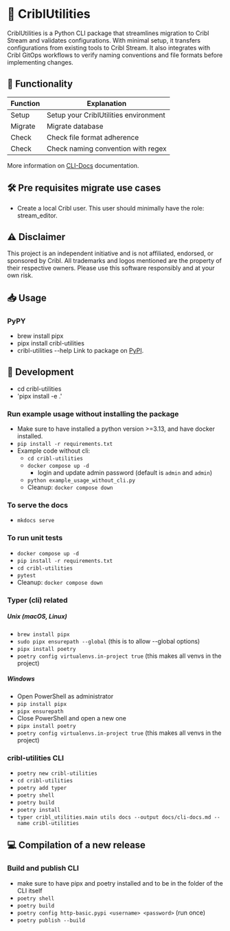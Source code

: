 # 🚀 CriblUtilities
CriblUtilities is a Python CLI package that streamlines migration to Cribl Stream and validates configurations. With minimal setup, it transfers configurations from existing tools to Cribl Stream. It also integrates with Cribl GitOps workflows to verify naming conventions and file formats before implementing changes.


## 🫶 Functionality
| **Function** | **Explanation**                       |
|--------------|---------------------------------------|
| Setup        | Setup your CriblUtilities environment |
| Migrate      | Migrate database                      |
| Check        | Check file format adherence           |
| Check        | Check naming convention with regex    |

More information on [CLI-Docs](https://github.com/cinqict/CriblUtilities/blob/main/docs/cli-docs.md) documentation.

## 🛠 Pre requisites migrate use cases
- Create a local Cribl user. This user should minimally have the role: stream_editor.

## ⚠️ Disclaimer
This project is an independent initiative and is not affiliated, endorsed, or sponsored by Cribl. All trademarks and logos mentioned are the property of their respective owners. Please use this software responsibly and at your own risk.

## 📥 Usage
### PyPY
- brew install pipx
- pipx install cribl-utilities
- cribl-utilities --help
Link to package on [PyPI](https://pypi.org/project/cribl-utilities/).

## 💪 Development
- cd cribl-utilities
- 'pipx install -e .'

### Run example usage without installing the package
- Make sure to have installed a python version >=3.13, and have docker installed.
- `pip install -r requirements.txt`
- Example code without cli:
  - `cd cribl-utilities`
  - `docker compose up -d`
     - login and update admin password (default is `admin` and `admin`)
  - `python example_usage_without_cli.py`
  - Cleanup: `docker compose down`

### To serve the docs
- `mkdocs serve`

### To run unit tests
- `docker compose up -d`
- `pip install -r requirements.txt`
- `cd cribl-utilities`
- `pytest`
- Cleanup: `docker compose down`

### Typer (cli) related
##### Unix (macOS, Linux)
- `brew install pipx`
- `sudo pipx ensurepath --global` (this is to allow --global options)
- `pipx install poetry`
- `poetry config virtualenvs.in-project true` (this makes all venvs in the project)
##### Windows
-  Open PowerShell as administrator
- `pip install pipx`
- `pipx ensurepath` 
-  Close PowerShell and open a new one
- `pipx install poetry`
- `poetry config virtualenvs.in-project true` (this makes all venvs in the project)

### cribl-utilities CLI
- `poetry new cribl-utilities`
- `cd cribl-utilities`
- `poetry add typer`
- `poetry shell`
- `poetry build`
- `poetry install`
- `typer cribl_utilities.main utils docs --output docs/cli-docs.md --name cribl-utilities`

## 💻 Compilation of a new release
### Build and publish CLI
- make sure to have pipx and poetry installed and to be in the folder of the CLI itself
- `poetry shell`
- `poetry build`
- `poetry config http-basic.pypi <username> <password>` (run once)
- `poetry publish --build`
